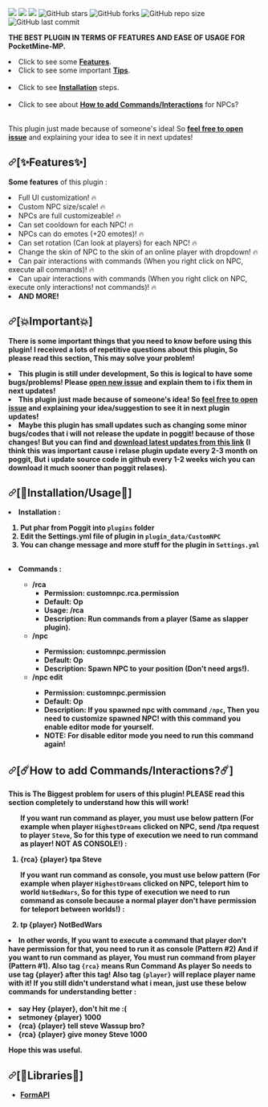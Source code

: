 

[![](https://poggit.pmmp.io/shield.state/CustomNPC)](https://poggit.pmmp.io/p/CustomNPC)
[![](https://poggit.pmmp.io/shield.api/CustomNPC)](https://poggit.pmmp.io/p/CustomNPC)
[![](https://poggit.pmmp.io/shield.dl.total/CustomNPC)](https://poggit.pmmp.io/p/CustomNPC)
![GitHub stars](https://img.shields.io/github/stars/HighestDreams/CustomNPC?style=plastic&color=gold)
![GitHub forks](https://img.shields.io/github/forks/HighestDreams/CustomNPC?style=plastic&color=dark_green)
![GitHub repo size](https://img.shields.io/github/repo-size/HighestDreams/CustomNPC?style=plastic&color=dark_green)
![GitHub last commit](https://img.shields.io/github/last-commit/HighestDreams/CustomNPC?color=dark_green&style=plastic)


<p><strong>THE BEST PLUGIN IN TERMS OF FEATURES AND EASE OF USAGE FOR PocketMine-MP.</strong>

<li> Click to see some <strong><a href='#features'>Features</a></strong>. </li>

<li> Click to see some important <strong><a href='#important'>Tips</a></strong>. </li><br>
  
<li> Click to see <strong><a href='#usage'>Installation</a></strong> steps. </li><br>
  
<li> Click to see about <strong><a href='#commands'>How to add Commands/Interactions</a></strong> for NPCs? </li><br>

This plugin just made because of someone's idea! So <a href='https://github.com/HighestDreams/CustomNPC/issues/new'><strong>feel free to open issue</strong></a> and explaining your idea to see it in next updates!</p>

<h2><a id="user-content-description" class="anchor" aria-hidden="true" href="#features"><svg class="octicon octicon-link" viewBox="0 0 16 16" version="1.1" width="16" height="16" aria-hidden="true"><path fill-rule="evenodd" d="M7.775 3.275a.75.75 0 001.06 1.06l1.25-1.25a2 2 0 112.83 2.83l-2.5 2.5a2 2 0 01-2.83 0 .75.75 0 00-1.06 1.06 3.5 3.5 0 004.95 0l2.5-2.5a3.5 3.5 0 00-4.95-4.95l-1.25 1.25zm-4.69 9.64a2 2 0 010-2.83l2.5-2.5a2 2 0 012.83 0 .75.75 0 001.06-1.06 3.5 3.5 0 00-4.95 0l-2.5 2.5a3.5 3.5 0 004.95 4.95l1.25-1.25a.75.75 0 00-1.06-1.06l-1.25 1.25a2 2 0 01-2.83 0z"></path></svg></a id='desc'>[✨Features✨]</h2>

<p><strong>Some features</strong> of this plugin :</p>
<li>Full UI customization! 🔥</li> 
<li>Custom NPC size/scale! 🔥</li>
<li>NPCs are full customizeable! 🔥</li>
<li>Can set cooldown for each NPC! 🔥</li>
<li>NPCs can do emotes (+20 emotes)! 🔥</li>
<li>Can set rotation (Can look at players) for each NPC! 🔥</li>
<li>Change the skin of NPC to the skin of an online player with dropdown! 🔥</li>
<li>Can pair interactions with commands (When you right click on NPC, execute all commands)! 🔥</li>
<li>Can upair interactions with commands (When you right click on NPC, execute only interactions! not commands)! 🔥</li>
<li><strong>AND MORE!<strong></li>

<h2><a id="user-content-important" class="anchor" aria-hidden="true" href="#important"><svg class="octicon octicon-link" viewBox="0 0 16 16" version="1.1" width="16" height="16" aria-hidden="true"><path fill-rule="evenodd" d="M7.775 3.275a.75.75 0 001.06 1.06l1.25-1.25a2 2 0 112.83 2.83l-2.5 2.5a2 2 0 01-2.83 0 .75.75 0 00-1.06 1.06 3.5 3.5 0 004.95 0l2.5-2.5a3.5 3.5 0 00-4.95-4.95l-1.25 1.25zm-4.69 9.64a2 2 0 010-2.83l2.5-2.5a2 2 0 012.83 0 .75.75 0 001.06-1.06 3.5 3.5 0 00-4.95 0l-2.5 2.5a3.5 3.5 0 004.95 4.95l1.25-1.25a.75.75 0 00-1.06-1.06l-1.25 1.25a2 2 0 01-2.83 0z"></path></svg></a>[💥Important💥]</h2>

  <p>There is some important things that you need to know before using this plugin! I received a lots of repetitive questions about this plugin, So please read this section, <strong>This may solve your problem!</strong></p>
  <li>This plugin is still under development, So this is logical to have some bugs/problems! Please <a href='//github.com/HighestDreams/CustomNPC/issues/new'>open new issue</a> and explain them to i fix them in next updates!</li>
  <li>This plugin just made because of someone's idea! So <a href='https://github.com/HighestDreams/CustomNPC/issues/new'><strong>feel free to open issue</strong></a> and explaining your idea/suggestion to see it in next plugin updates!</li>
  <li>Maybe this plugin has small updates such as changing some minor bugs/codes that i will not release the update in poggit! because of those changes! But you can find and <strong><a href='https://poggit.pmmp.io/ci/HighestDreams/CustomNPC'>download latest updates from this link</a></strong> (I think this was important cause i relase plugin update every 2-3 month on poggit, But i update source code in github every 1-2 weeks wich you can download it much sooner than poggit relases).</li>
  </li>
  
<h2><a id="user-content-usage" class="anchor" aria-hidden="true" href="#ImportantTips"><svg class="octicon octicon-link" viewBox="0 0 16 16" version="1.1" width="16" height="16" aria-hidden="true"><path fill-rule="evenodd" d="M7.775 3.275a.75.75 0 001.06 1.06l1.25-1.25a2 2 0 112.83 2.83l-2.5 2.5a2 2 0 01-2.83 0 .75.75 0 00-1.06 1.06 3.5 3.5 0 004.95 0l2.5-2.5a3.5 3.5 0 00-4.95-4.95l-1.25 1.25zm-4.69 9.64a2 2 0 010-2.83l2.5-2.5a2 2 0 012.83 0 .75.75 0 001.06-1.06 3.5 3.5 0 00-4.95 0l-2.5 2.5a3.5 3.5 0 004.95 4.95l1.25-1.25a.75.75 0 00-1.06-1.06l-1.25 1.25a2 2 0 01-2.83 0z"></path></svg></a>[💎Installation/Usage💎]</h2>

  <li><strong>Installation</strong> :</li>
  <ol>
<li>Put phar from Poggit into <code>plugins</code> folder</li>
<li>Edit the Settings.yml file of plugin in <code>plugin_data/CustomNPC</code></li>
  <li>You can change message and more stuff for the plugin in <code>Settings.yml</code></li><br>
  </ol>
  <li><strong>Commands</strong> :</li>
  <ol>
<ul>
  
  <li>/rca
  <ul>
    <li>Permission: customnpc.rca.permission</li>
    <li>Default: Op</li>
    <li>Usage: /rca <player name> <your command></li>
      <li>Description: Run commands from a player (Same as slapper plugin).</li>
  </ul>
    <li>/npc</li>
  <ul>
    <li>Permission: customnpc.permission</li>
    <li>Default: Op</li>
    <li>Description: Spawn NPC to your position (Don't need args!).</li>
  </ul>
    <li>/npc edit</li>
  <ul>
    <li>Permission: customnpc.permission</li>
    <li>Default: Op</li>
    <li>Description: If you spawned npc with command <code>/npc</code>, Then you need to customize spawned NPC! with this command you enable editor mode for yourself.</li>
    <li><strong>NOTE: For disable editor mode you need to run this command again!</strong></li>
  </ul>
</li>
</ul>
</li>
</ol>

<h2><a id="user-content-commands" class="anchor" aria-hidden="true" href="#commands"><svg class="octicon octicon-link" viewBox="0 0 16 16" version="1.1" width="16" height="16" aria-hidden="true"><path fill-rule="evenodd" d="M7.775 3.275a.75.75 0 001.06 1.06l1.25-1.25a2 2 0 112.83 2.83l-2.5 2.5a2 2 0 01-2.83 0 .75.75 0 00-1.06 1.06 3.5 3.5 0 004.95 0l2.5-2.5a3.5 3.5 0 00-4.95-4.95l-1.25 1.25zm-4.69 9.64a2 2 0 010-2.83l2.5-2.5a2 2 0 012.83 0 .75.75 0 001.06-1.06 3.5 3.5 0 00-4.95 0l-2.5 2.5a3.5 3.5 0 004.95 4.95l1.25-1.25a.75.75 0 00-1.06-1.06l-1.25 1.25a2 2 0 01-2.83 0z"></path></svg></a>[☄️How to add Commands/Interactions?☄️]</h2>
  
  <p>This is <strong>The Biggest problem</strong> for users of this plugin! PLEASE read this section completely to understand how this will work!</p>
  
  <ol>
  <p>If you want run command as player, you must use below pattern (For example when player <code>HighestDreams</code> clicked on NPC, send /tpa request to player <code>Steve</code>, So for this type of execution we need to run command as player! NOT AS CONSOLE!) :</p>
  <li>{rca} {player} tpa Steve</li>
  <p>If you want run command as console, you must use below pattern (For example when player <code>HighestDreams</code> clicked on NPC, teleport him to world <code>NotBedWars</code>, So for this type of execution we need to run command as console because a normal player don't have permission for teleport between worlds!) :</p>
  <li>tp {player} NotBedWars</li>
  </ol>
  <li>In other words, If you want to execute a command that player don't have permission for that, you need to run it as console (Pattern #2) And if you want to run command as player, You must run command from player (Pattern #1). Also tag <code>{rca}</code> means Run Command As player So needs to use tag {player} after this tag! Also tag <code>{player}</code> will replace player name with it! If you still didn't understand what i mean, just use these below commands for understanding better :</li><br>
  <li>say Hey {player}, don't hit me :(</li>
  <li>setmoney {player} 1000</li>
  <li>{rca} {player} tell steve Wassup bro?</li>
  <li>{rca} {player} give money Steve 1000</li>
  <p>Hope this was useful.</p>
<h2><a id="user-content-lib" class="anchor" aria-hidden="true" href="#lib"><svg class="octicon octicon-link" viewBox="0 0 16 16" version="1.1" width="16" height="16" aria-hidden="true"><path fill-rule="evenodd" d="M7.775 3.275a.75.75 0 001.06 1.06l1.25-1.25a2 2 0 112.83 2.83l-2.5 2.5a2 2 0 01-2.83 0 .75.75 0 00-1.06 1.06 3.5 3.5 0 004.95 0l2.5-2.5a3.5 3.5 0 00-4.95-4.95l-1.25 1.25zm-4.69 9.64a2 2 0 010-2.83l2.5-2.5a2 2 0 012.83 0 .75.75 0 001.06-1.06 3.5 3.5 0 00-4.95 0l-2.5 2.5a3.5 3.5 0 004.95 4.95l1.25-1.25a.75.75 0 00-1.06-1.06l-1.25 1.25a2 2 0 01-2.83 0z"></path></svg></a>[💫Libraries💫]</h2>
  
<il>
<ul>
<li><a href="https://github.com/jojoe77777/FormAPI/">FormAPI</a></li>
</ul>
</li>
</ol>
